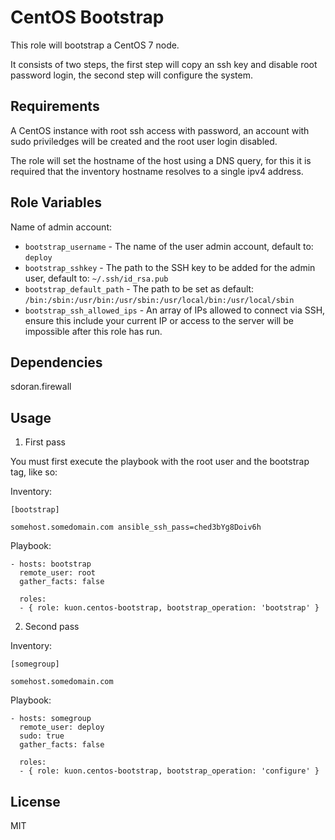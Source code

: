 CentOS Bootstrap
================

This role will bootstrap a CentOS 7 node.

It consists of two steps, the first step will copy an ssh key and disable root password login, the second step will configure the system.

Requirements
------------

A CentOS instance with root ssh access with password, an account with sudo priviledges will be created and the root user login disabled.

The role will set the hostname of the host using a DNS query, for this it is required that the inventory hostname resolves to a single ipv4 address.

Role Variables
--------------

Name of admin account:

- `bootstrap_username` - The name of the user admin account, default to: `deploy`
- `bootstrap_sshkey` - The path to the SSH key to be added for the admin user, default to: `~/.ssh/id_rsa.pub`
- `bootstrap_default_path` - The path to be set as default: `/bin:/sbin:/usr/bin:/usr/sbin:/usr/local/bin:/usr/local/sbin`
- `bootstrap_ssh_allowed_ips` - An array of IPs allowed to connect via SSH, ensure this include your current IP or access to the server will be impossible after this role has run.


Dependencies
------------
sdoran.firewall

Usage
-----

1) First pass


You must first execute the playbook with the root user and the bootstrap tag, like so:

Inventory:

    [bootstrap]

    somehost.somedomain.com ansible_ssh_pass=ched3bYg8Doiv6h


Playbook:

    - hosts: bootstrap
      remote_user: root
      gather_facts: false

      roles:
      - { role: kuon.centos-bootstrap, bootstrap_operation: 'bootstrap' }


2) Second pass


Inventory:

    [somegroup]

    somehost.somedomain.com


Playbook:

    - hosts: somegroup
      remote_user: deploy
      sudo: true
      gather_facts: false

      roles:
      - { role: kuon.centos-bootstrap, bootstrap_operation: 'configure' }


License
-------

MIT
